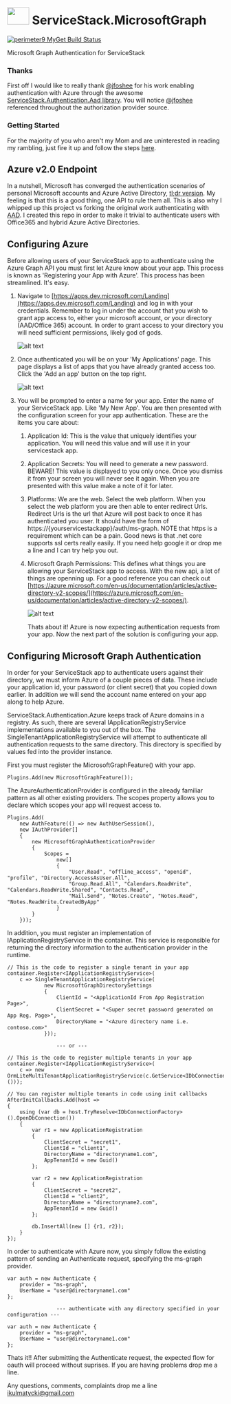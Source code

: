 # <img src="docs/Icon.jpeg" width="51" height="40" /> ServiceStack.MicrosoftGraph

[![perimeter9 MyGet Build Status](https://www.myget.org/BuildSource/Badge/perimeter9?identifier=cde150f5-6369-476d-9d57-45ae14af0572)](https://www.myget.org/)

Microsoft Graph Authentication for ServiceStack

### Thanks
First off I would like to really thank [@jfoshee](https://github.com/jfoshee) for his work enabling authentication with 
Azure through the awesome [ServiceStack.Authentication.Aad library](https://github.com/jfoshee/ServiceStack.Authentication.Aad). 
You will notice [@jfoshee](https://github.com/jfoshee) referenced throughout the authorization provider source. 

### Getting Started
For the majority of you who aren't my Mom and are uninterested in reading my rambling, just 
fire it up and follow the steps [here](https://github.com/ticky74/ServiceStack.Authentication.Azure/wiki/Get-Started).

## Azure v2.0 Endpoint
In a nutshell, Microsoft has converged the authentication scenarios of personal Microsoft 
accounts and Azure Active Directory, 
[tl;dr version](https://azure.microsoft.com/en-us/documentation/articles/active-directory-appmodel-v2-overview/). 
My feeling is that this is a good thing, one API to rule them all. This is also why I whipped 
up this project vs forking the original work authenticating with [AAD](https://github.com/jfoshee/ServiceStack.Authentication.Aad).
I created this repo in order to make it trivial to authenticate users with Office365 and hybrid Azure 
Active Directories.


## Configuring Azure
Before allowing users of your ServiceStack app to authenticate using the Azure Graph API
you must first let Azure know about your app. This process is known as 'Registering your 
App with Azure'. This process has been streamlined. It's easy.

1. Navigate to [https://apps.dev.microsoft.com/Landing](https://apps.dev.microsoft.com/Landing) and 
log in with your credentials. Remember to log in under the account that you wish to grant app 
access to, either your microsoft account, or your directory (AAD/Office 365) account. In order 
to grant access to your directory you will need sufficient permissions, likely god of gods.

     ![alt text](docs/img/user-login.png "Log in with your ms/office365 account.") 

2. Once authenticated you will be on your 'My Applications' page. This page displays a list of 
apps that you have already granted access too. Click the 'Add an app' button on the top
 right.

   ![alt text](docs/img/my-apps.png "Log in with your ms/office365 account.")

3. You will be prompted to enter a name for your app. Enter the name of your 
ServiceStack app. Like 'My New App'. You are then presented with the configuration screen for your app authentication.
These are the items you care about:
    1. Application Id: This is the value that uniquely identifies your application. You will need this value 
    and will use it in your servicestack app.
    
    2. Application Secrets: You will need to generate a new password. BEWARE! This value is 
    displayed to you only once. Once you dismiss it from your screen you will never see 
    it again. When you are presented with this value make a note of it for later.
    
    3. Platforms: We are the web. Select the web platform. When you select the web platform 
    you are then able to enter redirect Urls. Redirect Urls is the url that Azure 
    will post back to once it has authenticated you user. It  should have the form of 
    https://{yourservicestackapp}/auth/ms-graph. NOTE that https is a requirement which 
    can be a pain. Good news is that .net core supports ssl certs really easily. If you 
    need help google it or drop me a line and I can try help you out.

    4. Microsoft Graph Permissions: This defines what things you are allowing your ServiceStack 
    app to access. With the new api, a lot of things are openning up. For a good reference you 
    can check out [https://azure.microsoft.com/en-us/documentation/articles/active-directory-v2-scopes/](https://azure.microsoft.com/en-us/documentation/articles/active-directory-v2-scopes/).

       ![alt text](docs/img/app-registration.png "Log in with your ms/office365 account.")

        Thats about it! Azure is now expecting authentication requests from your app. Now the 
next part of the solution is configuring your app.

## Configuring Microsoft Graph Authentication

In order for your ServiceStack app to authenticate users against their directory, 
we must inform Azure of a couple pieces of data. These include your application id, 
your password (or client secret) that you copied down earlier. In addition we will 
send the account name entered on your app along to help Azure.

ServiceStack.Authentication.Azure keeps track of Azure domains in a registry. As such, 
there are several IApplicationRegistryService implementations available to you out of 
the box. The SingleTenantApplicationRegistryService will attempt to authenticate all 
authentication requests to the same directory. This directory is specified by values 
fed into the provider instance.

First you must register the MicrosoftGraphFeature() with your app.
```
Plugins.Add(new MicrosoftGraphFeature());
```

The AzureAuthenticationProvider is configured in the already familiar pattern as 
all other existing providers. The scopes property allows you to declare which scopes
your app will request access to.

```
Plugins.Add(
    new AuthFeature(() => new AuthUserSession(), 
    new IAuthProvider[]
    {
        new MicrosoftGraphAuthenticationProvider
        {
            Scopes =
                new[]
                {
                    "User.Read", "offline_access", "openid", "profile", "Directory.AccessAsUser.All",
                    "Group.Read.All", "Calendars.ReadWrite", "Calendars.ReadWrite.Shared", "Contacts.Read",
                    "Mail.Send", "Notes.Create", "Notes.Read", "Notes.ReadWrite.CreatedByApp"
                }
        }
    }));

```

In addition, you must register an implementation of IApplicationRegistryService in the container. This 
service is responsible for returning the directory information to the authentication provider
in the runtime.

```
// This is the code to register a single tenant in your app
container.Register<IApplicationRegistryService>(
    c => SingleTenantApplicationRegistryService(
            new MicrosoftGraphDirectorySettings
            {
                ClientId = "<ApplicationId From App Registration Page>",
                ClientSecret = "<Super secret password generated on App Reg. Page>",
                DirectoryName = "<Azure directory name i.e. contoso.com>"
            }));

                --- or ---

// This is the code to register multiple tenants in your app
container.Register<IApplicationRegistryService>(
    c => new OrmLiteMultiTenantApplicationRegistryService(c.GetService<IDbConnectionFactory>()));

// You can register multiple tenants in code using init callbacks
AfterInitCallbacks.Add(host =>
{
    using (var db = host.TryResolve<IDbConnectionFactory>().OpenDbConnection())
    {
        var r1 = new ApplicationRegistration
        {
            ClientSecret = "secret1",
            ClientId = "client1",
            DirectoryName = "directoryname1.com",
            AppTenantId = new Guid()
        };

        var r2 = new ApplicationRegistration
        {
            ClientSecret = "secret2",
            ClientId = "client2",
            DirectoryName = "directoryname2.com",
            AppTenantId = new Guid()
        };

        db.InsertAll(new [] {r1, r2});
    }
});
```

In order to authenticate with Azure now, you simply follow the existing pattern of 
sending an Authenticate request, specifying  the ms-graph provider.

```
var auth = new Authenticate {
    provider = "ms-graph",
    UserName = "user@directoryname1.com"
};

                --- authenticate with any directory specified in your configuration ---

var auth = new Authenticate {
    provider = "ms-graph",
    UserName = "user@directoryname1.com"
};
```

Thats it!!
After submitting the Authenticate request, the expected flow for oauth will proceed 
without suprises. If you are having problems drop me a line.


Any questions, comments, complaints drop me a line <ikulmatycki@gmail.com>